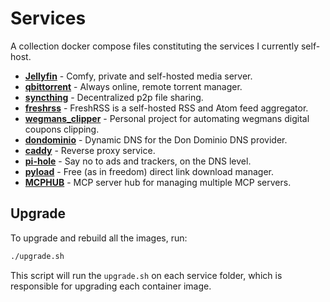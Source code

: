 # Services

A collection docker compose files constituting the services I currently self-host.

- **[Jellyfin](jellyfin/)** - Comfy, private and self-hosted media server.
- **[qbittorrent](qbittorrent/)** - Always online, remote torrent manager.
- **[syncthing](syncthing/)** - Decentralized p2p file sharing.
- **[freshrss](https://freshrss.org/index.html)** - FreshRSS is a self-hosted RSS and Atom feed aggregator.
- **[wegmans_clipper](https://github.com/danilevy1212/wegmans_clipper)** - Personal project for automating wegmans digital coupons clipping.
- **[dondominio](https://github.com/dondominio/dondns-bash)** - Dynamic DNS for the Don Dominio DNS provider.
- **[caddy](https://hub.docker.com/_/caddy)** - Reverse proxy service.
- **[pi-hole](https://pi-hole.net/)** - Say no to ads and trackers, on the DNS level.
- **[pyload](https://pyload.net/)** - Free (as in freedom) direct link download manager.
- **[MCPHUB](mcphub/)** - MCP server hub for managing multiple MCP servers.

## Upgrade

To upgrade and rebuild all the images, run:

```bash
./upgrade.sh
```

This script will run the `upgrade.sh` on each service folder, which is responsible for upgrading each container image.